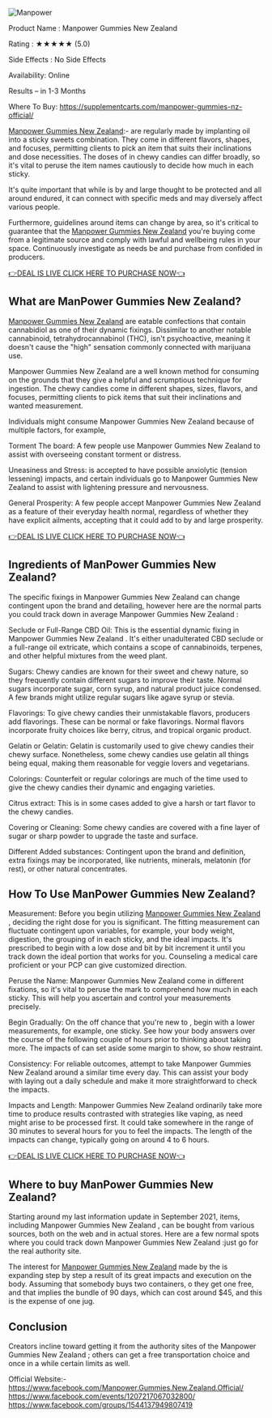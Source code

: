 ![Manpower](https://github.com/user-attachments/assets/cd43bf44-eff5-4665-82a9-37155cdea626)


Product Name : Manpower Gummies New Zealand

Rating : ★★★★★ (5.0)

Side Effects : No Side Effects

Availability: Online

Results – in 1-3 Months

Where To Buy: https://supplementcarts.com/manpower-gummies-nz-official/


[Manpower Gummies New Zealand](https://www.facebook.com/Manpower.Gummies.New.Zealand.Official/):-  are regularly made by implanting oil into a sticky sweets combination. They come in different flavors, shapes, and focuses, permitting clients to pick an item that suits their inclinations and dose necessities. The doses of in chewy candies can differ broadly, so it's vital to peruse the item names cautiously to decide how much in each sticky.

It's quite important that while is by and large thought to be protected and all around endured, it can connect with specific meds and may diversely affect various people.

Furthermore, guidelines around items can change by area, so it's critical to guarantee that the [Manpower Gummies New Zealand](https://healthquerys.com/manpower-gummies-nz/) you're buying come from a legitimate source and comply with lawful and wellbeing rules in your space. Continuously investigate as needs be and purchase from confided in producers.

[👉DEAL IS LIVE CLICK HERE TO PURCHASE NOW👈](https://supplementcarts.com/manpower-gummies-nz-official/)

## What are ManPower Gummies New Zealand?

[Manpower Gummies New Zealand](https://www.facebook.com/Manpower.Gummies.New.Zealand.Official/) are eatable confections that contain cannabidiol as one of their dynamic fixings. Dissimilar to another notable cannabinoid, tetrahydrocannabinol (THC), isn't psychoactive, meaning it doesn't cause the "high" sensation commonly connected with marijuana use.

Manpower Gummies New Zealand are a well known method for consuming on the grounds that they give a helpful and scrumptious technique for ingestion. The chewy candies come in different shapes, sizes, flavors, and focuses, permitting clients to pick items that suit their inclinations and wanted measurement.

Individuals might consume Manpower Gummies New Zealand because of multiple factors, for example,

Torment The board: A few people use Manpower Gummies New Zealand to assist with overseeing constant torment or distress.

Uneasiness and Stress: is accepted to have possible anxiolytic (tension lessening) impacts, and certain individuals go to Manpower Gummies New Zealand to assist with lightening pressure and nervousness.

General Prosperity: A few people accept Manpower Gummies New Zealand as a feature of their everyday health normal, regardless of whether they have explicit ailments, accepting that it could add to by and large prosperity.

[👉DEAL IS LIVE CLICK HERE TO PURCHASE NOW👈](https://supplementcarts.com/manpower-gummies-nz-official/)


## Ingredients of ManPower Gummies New Zealand?


The specific fixings in Manpower Gummies New Zealand can change contingent upon the brand and detailing, however here are the normal parts you could track down in average Manpower Gummies New Zealand :

Seclude or Full-Range CBD Oil: This is the essential dynamic fixing in Manpower Gummies New Zealand . It's either unadulterated CBD seclude or a full-range oil extricate, which contains a scope of cannabinoids, terpenes, and other helpful mixtures from the weed plant.

Sugars: Chewy candies are known for their sweet and chewy nature, so they frequently contain different sugars to improve their taste. Normal sugars incorporate sugar, corn syrup, and natural product juice condensed. A few brands might utilize regular sugars like agave syrup or stevia.

Flavorings: To give chewy candies their unmistakable flavors, producers add flavorings. These can be normal or fake flavorings. Normal flavors incorporate fruity choices like berry, citrus, and tropical organic product.

Gelatin or Gelatin: Gelatin is customarily used to give chewy candies their chewy surface. Nonetheless, some chewy candies use gelatin all things being equal, making them reasonable for veggie lovers and vegetarians.

Colorings: Counterfeit or regular colorings are much of the time used to give the chewy candies their dynamic and engaging varieties.

Citrus extract: This is in some cases added to give a harsh or tart flavor to the chewy candies.

Covering or Cleaning: Some chewy candies are covered with a fine layer of sugar or sharp powder to upgrade the taste and surface.

Different Added substances: Contingent upon the brand and definition, extra fixings may be incorporated, like nutrients, minerals, melatonin (for rest), or other natural concentrates.

 ## How To Use ManPower Gummies New Zealand?



Measurement: Before you begin utilizing [Manpower Gummies New Zealand](https://www.facebook.com/Manpower.Gummies.New.Zealand.Official/) , deciding the right dose for you is significant. The fitting measurement can fluctuate contingent upon variables, for example, your body weight, digestion, the grouping of in each sticky, and the ideal impacts. It's prescribed to begin with a low dose and bit by bit increment it until you track down the ideal portion that works for you. Counseling a medical care proficient or your PCP can give customized direction.

Peruse the Name: Manpower Gummies New Zealand come in different fixations, so it's vital to peruse the mark to comprehend how much in each sticky. This will help you ascertain and control your measurements precisely.

Begin Gradually: On the off chance that you're new to , begin with a lower measurements, for example, one sticky. See how your body answers over the course of the following couple of hours prior to thinking about taking more. The impacts of can set aside some margin to show, so show restraint.

Consistency: For reliable outcomes, attempt to take Manpower Gummies New Zealand around a similar time every day. This can assist your body with laying out a daily schedule and make it more straightforward to check the impacts.

Impacts and Length: Manpower Gummies New Zealand ordinarily take more time to produce results contrasted with strategies like vaping, as need might arise to be processed first. It could take somewhere in the range of 30 minutes to several hours for you to feel the impacts. The length of the impacts can change, typically going on around 4 to 6 hours.

[👉DEAL IS LIVE CLICK HERE TO PURCHASE NOW👈](https://supplementcarts.com/manpower-gummies-nz-official/)

## Where to buy ManPower Gummies New Zealand?

Starting around my last information update in September 2021, items, including Manpower Gummies New Zealand , can be bought from various sources, both on the web and in actual stores. Here are a few normal spots where you could track down Manpower Gummies New Zealand :just go for the real authority site.

The interest for [Manpower Gummies New Zealand](https://healthquerys.com/manpower-gummies-nz/) made by the is expanding step by step a result of its great impacts and execution on the body. Assuming that somebody buys two containers, o they get one free, and that implies the bundle of 90 days, which can cost around $45, and this is the expense of one jug.


## Conclusion

Creators incline toward getting it from the authority sites of the Manpower Gummies New Zealand ; others can get a free transportation choice and once in a while certain limits as well.

Official Website:- https://www.facebook.com/Manpower.Gummies.New.Zealand.Official/
https://www.facebook.com/events/1207217067032800/
https://www.facebook.com/groups/1544137949807419
